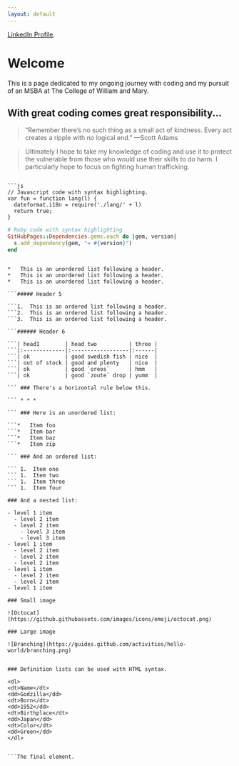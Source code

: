 ```yaml
---
layout: default
---
```



[LinkedIn Profile](https://www.linkedin.com/in/catherine-smith-b093ab3a/).


# Welcome

This is a page dedicated to my ongoing journey with coding and my pursuit of an MSBA at The College of William and Mary.

## With great coding comes great responsibility...

> “Remember there’s no such thing as a small act of kindness. Every act creates a ripple with no logical end.” —Scott Adams

> Ultimately I hope to take my knowledge of coding and use it to protect the vulnerable from those who would use their skills to do harm. I particularly hope to focus on fighting human trafficking. 


```### Header 3

```js
// Javascript code with syntax highlighting.
var fun = function lang(l) {
  dateformat.i18n = require('./lang/' + l)
  return true;
}
```

```ruby
# Ruby code with syntax highlighting
GitHubPages::Dependencies.gems.each do |gem, version|
  s.add_dependency(gem, "= #{version}")
end
```

```#### Header 4

*   This is an unordered list following a header.
*   This is an unordered list following a header.
*   This is an unordered list following a header.

```##### Header 5

```1.  This is an ordered list following a header.
```2.  This is an ordered list following a header.
```3.  This is an ordered list following a header.

```###### Header 6

```| head1        | head two          | three |
```|:-------------|:------------------|:------|
```| ok           | good swedish fish | nice  |
```| out of stock | good and plenty   | nice  |
```| ok           | good `oreos`      | hmm   |
```| ok           | good `zoute` drop | yumm  |

``` ### There's a horizontal rule below this.

``` * * *

``` ### Here is an unordered list:

```*   Item foo
```*   Item bar
```*   Item baz
```*   Item zip

``` ### And an ordered list:

``` 1.  Item one
``` 1.  Item two
``` 1.  Item three
``` 1.  Item four

### And a nested list:

- level 1 item
  - level 2 item
  - level 2 item
    - level 3 item
    - level 3 item
- level 1 item
  - level 2 item
  - level 2 item
  - level 2 item
- level 1 item
  - level 2 item
  - level 2 item
- level 1 item

### Small image

![Octocat](https://github.githubassets.com/images/icons/emoji/octocat.png)

### Large image

![Branching](https://guides.github.com/activities/hello-world/branching.png)


### Definition lists can be used with HTML syntax.

<dl>
<dt>Name</dt>
<dd>Godzilla</dd>
<dt>Born</dt>
<dd>1952</dd>
<dt>Birthplace</dt>
<dd>Japan</dd>
<dt>Color</dt>
<dd>Green</dd>
</dl>

```
```Long, single-line code blocks should not wrap. They should horizontally scroll if they are too long. This line should be long enough to demonstrate this.
```

```
```The final element.
```
